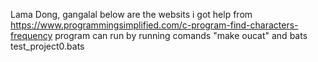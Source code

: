 Lama Dong, gangalal
below are the websits i got help from
https://www.programmingsimplified.com/c-program-find-characters-frequency
program can run by running comands "make oucat" and bats test_project0.bats

